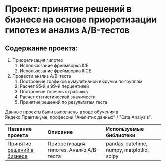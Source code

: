 # Проект: принятие решений в бизнесе на основе приоретизации гипотез и анализ A/B-тестов
## Содержание проекта:
1. Приоретизация гипотез 
    1. Использование фреймворка ICE
    2. Использование фреймворка RICE
2. Провести анализ A/B-теста
    1. Построение графиков кумулятивной выручки по группам
    2. Расчет 95-й и 99-й перцентилей
    3. Построение точечных графиков
    4. Расчет статистической значимости
    5. Принятие решений по результатам теста
    
Данные проекты были выполнены в ходе обучения в Яндекс.Практикуме, профессии "Аналитик данных" / "Data Analysis".

| Название проекта | Описание | Используемые библиотеки | 
| :---------------------- | :---------------------- | :---------------------- |
| [Принятие решений в бизнесе](https://github.com/vindsa/data_analysis/tree/main/ab_tests) | Приоретизация гипотез. Анализ A/B-теста | pandas, datetime, numpy, matplotlib, scipy
